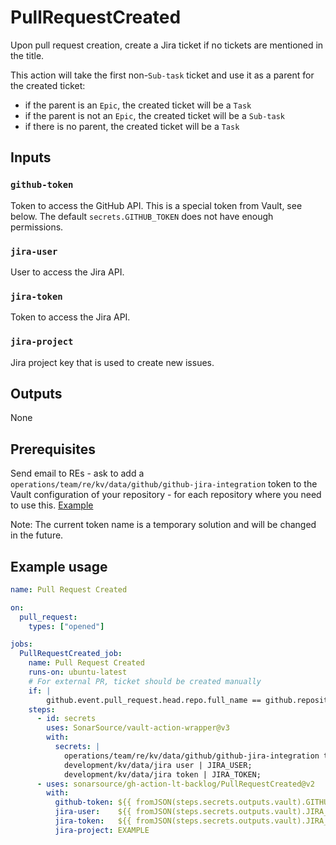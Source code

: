 # PullRequestCreated

Upon pull request creation, create a Jira ticket if no tickets are mentioned in the title.

This action will take the first non-`Sub-task` ticket and use it as a parent for the created ticket:
- if the parent is an `Epic`, the created ticket will be a `Task`
- if the parent is not an `Epic`, the created ticket will be a `Sub-task`
- if there is no parent, the created ticket will be a `Task`

## Inputs

### `github-token`

Token to access the GitHub API. This is a special token from Vault, see below. The default `secrets.GITHUB_TOKEN` does not have enough permissions.

### `jira-user`

User to access the Jira API.

### `jira-token`

Token to access the Jira API.

### `jira-project`

Jira project key that is used to create new issues.

## Outputs

None

## Prerequisites

Send email to REs - ask to add a `operations/team/re/kv/data/github/github-jira-integration` token to the Vault configuration of your repository - for each repository where you need to use this. [Example](https://github.com/SonarSource/re-terraform-aws-vault/pull/1200/files)

Note: The current token name is a temporary solution and will be changed in the future.

## Example usage

```yaml
name: Pull Request Created

on:
  pull_request:
    types: ["opened"]

jobs:
  PullRequestCreated_job:
    name: Pull Request Created
    runs-on: ubuntu-latest
    # For external PR, ticket should be created manually
    if: |
        github.event.pull_request.head.repo.full_name == github.repository
    steps:
      - id: secrets
        uses: SonarSource/vault-action-wrapper@v3
        with:
          secrets: |
            operations/team/re/kv/data/github/github-jira-integration token | GITHUB_TOKEN;
            development/kv/data/jira user | JIRA_USER;
            development/kv/data/jira token | JIRA_TOKEN;
      - uses: sonarsource/gh-action-lt-backlog/PullRequestCreated@v2
        with:
          github-token: ${{ fromJSON(steps.secrets.outputs.vault).GITHUB_TOKEN }}
          jira-user:    ${{ fromJSON(steps.secrets.outputs.vault).JIRA_USER }}
          jira-token:   ${{ fromJSON(steps.secrets.outputs.vault).JIRA_TOKEN }}
          jira-project: EXAMPLE
```
